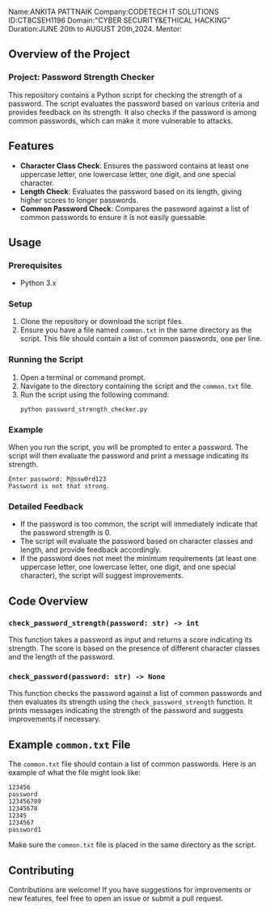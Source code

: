 Name:ANKITA PATTNAIK
Company:CODETECH IT SOLUTIONS
ID:CT8CSEH1196
Domain:"CYBER SECURITY&ETHICAL HACKING"
Duration:JUNE 20th to AUGUST 20th,2024.
Mentor:

## Overview of the Project

### Project: Password Strength Checker

This repository contains a Python script for checking the strength of a password. The script evaluates the password based on various criteria and provides feedback on its strength. It also checks if the password is among common passwords, which can make it more vulnerable to attacks.

## Features

- **Character Class Check**: Ensures the password contains at least one uppercase letter, one lowercase letter, one digit, and one special character.
- **Length Check**: Evaluates the password based on its length, giving higher scores to longer passwords.
- **Common Password Check**: Compares the password against a list of common passwords to ensure it is not easily guessable.

## Usage

### Prerequisites

- Python 3.x

### Setup

1. Clone the repository or download the script files.
2. Ensure you have a file named `common.txt` in the same directory as the script. This file should contain a list of common passwords, one per line.

### Running the Script

1. Open a terminal or command prompt.
2. Navigate to the directory containing the script and the `common.txt` file.
3. Run the script using the following command:
   ```terminal
   python password_strength_checker.py
   ```

### Example

When you run the script, you will be prompted to enter a password. The script will then evaluate the password and print a message indicating its strength.

```plaintext
Enter password: P@ssw0rd123
Password is not that strong.
```

### Detailed Feedback

- If the password is too common, the script will immediately indicate that the password strength is 0.
- The script will evaluate the password based on character classes and length, and provide feedback accordingly.
- If the password does not meet the minimum requirements (at least one uppercase letter, one lowercase letter, one digit, and one special character), the script will suggest improvements.

## Code Overview

### `check_password_strength(password: str) -> int`

This function takes a password as input and returns a score indicating its strength. The score is based on the presence of different character classes and the length of the password.

### `check_password(password: str) -> None`

This function checks the password against a list of common passwords and then evaluates its strength using the `check_password_strength` function. It prints messages indicating the strength of the password and suggests improvements if necessary.

## Example `common.txt` File

The `common.txt` file should contain a list of common passwords. Here is an example of what the file might look like:

```plaintext
123456
password
123456789
12345678
12345
1234567
password1
```

Make sure the `common.txt` file is placed in the same directory as the script.

## Contributing

Contributions are welcome! If you have suggestions for improvements or new features, feel free to open an issue or submit a pull request.

